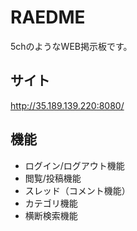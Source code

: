 # RAEDME

5chのようなWEB掲示板です。

## サイト

http://35.189.139.220:8080/


## 機能

- ログイン/ログアウト機能
- 閲覧/投稿機能
- スレッド（コメント機能）
- カテゴリ機能
- 横断検索機能